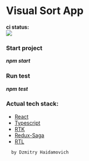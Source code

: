 # Visual Sort App

**ci status:**<br>
<img src="https://github.com/Gaydamovich/visual-sort/workflows/CI/badge.svg?branch=master"><br>

### Start project
***npm start***

### Run test
***npm test***

### Actual tech stack:
- [React](https://reactjs.org/)
- [Typescript](https://www.typescriptlang.org/)
- [RTK](https://redux-toolkit.js.org/)
- [Redux-Saga](https://redux-saga.js.org/)
- [RTL](https://testing-library.com/docs/react-testing-library/intro/)

```
  by Dzmitry Haidamovich
```
